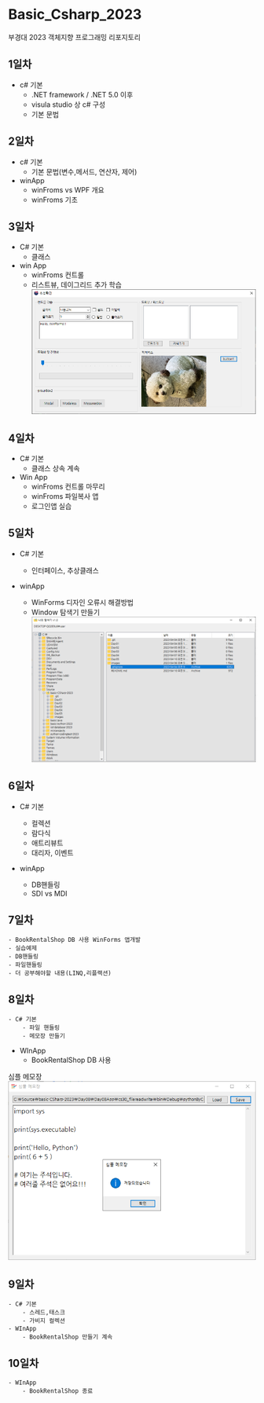 # Basic_Csharp_2023
부경대 2023 객체지향 프로그래밍 리포지토리

## 1일차
- c# 기본
	- .NET framework / .NET 5.0 이후
	- visula studio 상 c# 구성
	- 기본 문법
	
## 2일차
- c# 기본
	- 기본 문법(변수,메서드, 연산자, 제어)
- winApp
	- winFroms vs WPF 개요
	- winFroms 기초
## 3일차
- C# 기본
	- 클래스
- win App
	- winFroms 컨트롤
	- 리스트뷰, 데이그리드 추가 학습
<img
src="https://github.com/mini9155/Basic_Csharp_2023/blob/main/Day03/console.png">

## 4일차
- C# 기본
	- 클래스 상속 계속
- Win App
	- winFroms 컨트롤 마무리
	- winFroms 파일복사 앱
	- 로그인앱 실습
	
	
## 5일차
- C# 기본
	- 인터페이스, 추상클래스

- winApp
	- WinForms 디자인 오류시 해결방법
	- Window 탐색기 만들기
<img
src="https://github.com/mini9155/Basic_Csharp_2023/blob/main/Day05/Day05WinApp/res.png">

## 6일차
- C# 기본
	- 컬렉션
	- 람다식
	- 애트리뷰트
	- 대리자, 이벤트
	
- winApp
	- DB핸들링
	- SDI vs MDI
	

## 7일차
	- BookRentalShop DB 사용 WinForms 앱개발
	- 실습예제
	- DB핸들링
	- 파일핸들링
	- 더 공부해야할 내용(LINQ,리플랙션)
	
## 8일차
	- C# 기본
		- 파일 핸들링
		- 메모장 만들기


- WInApp
	- BookRentalShop DB 사용

	
심플 메모장
<img
src="https://github.com/mini9155/Basic_Csharp_2023/blob/main/Day08/Day08App/KakaoTalk_20230413_172249504.png">

## 9일차
	- C# 기본
		- 스레드,태스크
		- 가비지 컬렉션
	- WInApp
		- BookRentalShop 만들기 계속
		
## 10일차
	- WInApp
		- BookRentalShop 종료